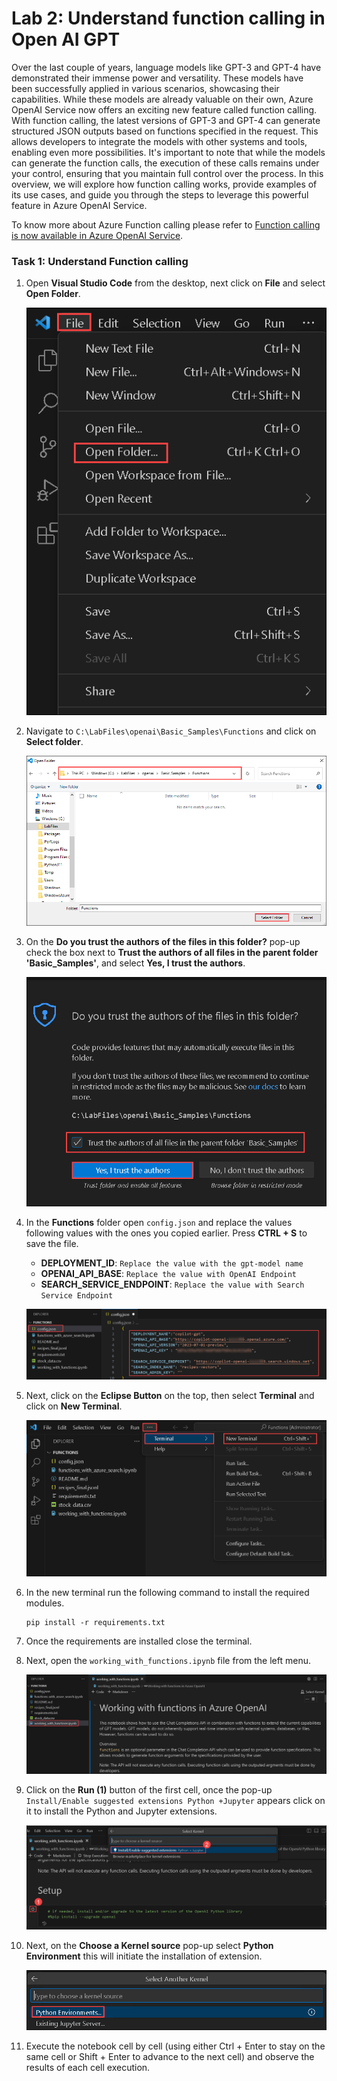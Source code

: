 # Lab 2: Understand function calling in Open AI GPT

Over the last couple of years, language models like GPT-3 and GPT-4 have demonstrated their immense power and versatility. These models have been successfully applied in various scenarios, showcasing their capabilities. While these models are already valuable on their own, Azure OpenAI Service now offers an exciting new feature called function calling. With function calling, the latest versions of GPT-3 and GPT-4 can generate structured JSON outputs based on functions specified in the request. This allows developers to integrate the models with other systems and tools, enabling even more possibilities. It's important to note that while the models can generate the function calls, the execution of these calls remains under your control, ensuring that you maintain full control over the process. In this overview, we will explore how function calling works, provide examples of its use cases, and guide you through the steps to leverage this powerful feature in Azure OpenAI Service. 

To know more about Azure Function calling please refer to [Function calling is now available in Azure OpenAI Service](https://techcommunity.microsoft.com/t5/azure-ai-services-blog/function-calling-is-now-available-in-azure-openai-service/ba-p/3879241).


### Task 1: Understand Function calling 

1. Open **Visual Studio Code** from the desktop, next click on **File** and select **Open Folder**.

    ![](../media/img55.png) 

1. Navigate to `C:\LabFiles\openai\Basic_Samples\Functions` and click on **Select folder**. 

    ![](../media/img56.png) 

1.  On the **Do you trust the authors of the files in this folder?** pop-up check the box next to **Trust the authors of all files in the parent folder 'Basic_Samples'**, and select **Yes, I trust the authors**.

    ![](../media/img57.png) 

1. In the **Functions** folder open `config.json` and replace the values following values with the ones you copied earlier. Press **CTRL + S** to save the file.

    - **DEPLOYMENT_ID**: `Replace the value with the gpt-model name`
    - **OPENAI_API_BASE**: `Replace the value with OpenAI Endpoint`
    - **SEARCH_SERVICE_ENDPOINT**: `Replace the value with Search Service Endpoint`

    ![](../media/img58.png) 

1. Next, click on the **Eclipse Button** on the top, then select **Terminal** and click on **New Terminal**.

    ![](../media/img59.png) 

1. In the new terminal run the following command to install the required modules.

    ```
    pip install -r requirements.txt
    ```

1. Once the requirements are installed close the terminal.

1. Next, open the `working_with_functions.ipynb` file from the left menu.

    ![](../media/img60.png) 

1. Click on the **Run (1)** button of the first cell, once the pop-up `Install/Enable suggested extensions Python +Jupyter` appears click on it to install the Python and Jupyter extensions. 

    ![](../media/img61.png) 

1. Next, on the **Choose a Kernel source** pop-up select **Python Environment** this will initiate the installation of extension.

    ![](../media/img62.png) 

1. Execute the notebook cell by cell (using either Ctrl + Enter to stay on the same cell or Shift + Enter to advance to the next cell) and observe the results of each cell execution.
